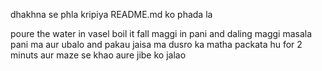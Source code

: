dhakhna se phla kripiya README.md ko 
phada la



poure the water in vasel
boil it
fall maggi in pani
and daling maggi masala pani ma
aur ubalo and pakau jaisa ma dusro ka matha packata hu for 2 minuts
aur maze se khao aure jibe ko jalao